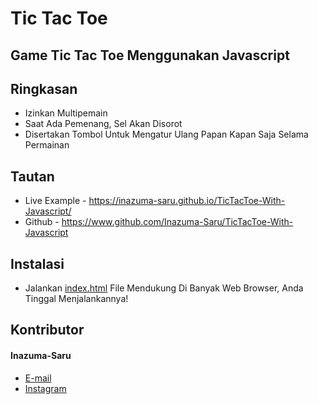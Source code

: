 # Tic Tac Toe
## Game Tic Tac Toe Menggunakan Javascript

## Ringkasan
* Izinkan Multipemain
* Saat Ada Pemenang, Sel Akan Disorot
* Disertakan Tombol Untuk Mengatur Ulang Papan Kapan Saja Selama Permainan

## Tautan

* Live Example - https://inazuma-saru.github.io/TicTacToe-With-Javascript/
* Github - https://www.github.com/Inazuma-Saru/TicTacToe-With-Javascript

## Instalasi

* Jalankan [index.html](https://inazuma-saru.github.io/TicTacToe-With-Javascript/) File Mendukung Di Banyak Web Browser, Anda Tinggal Menjalankannya!

## Kontributor

#### Inazuma-Saru
* [E-mail](mailto:mecharesearchlabs@gmail.com)
* [Instagram](http://www.instagram.com/_yusakarif)
